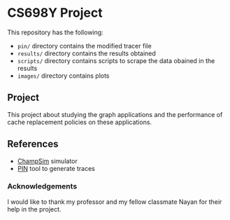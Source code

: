# CS698Y Project

This repository has the following:

 * `pin/` directory contains the modified tracer file
 * `results/` directory contains the results obtained
 * `scripts/` directory contains scripts to scrape the data obained in the results
 * `images/` directory contains plots

## Project

This project about studying the graph applications and the performance of cache replacement policies on these applications.

## References

 * [ChampSim](https://github.com/ChampSim/ChampSim) simulator
 * [PIN](https://software.intel.com/en-us/articles/pin-a-dynamic-binary-instrumentation-tool) tool to generate traces
 
### Acknowledgements

I would like to thank my professor and my fellow classmate Nayan for their help in the project.
